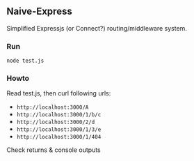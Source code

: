 ## Naive-Express

Simplified Expressjs (or Connect?) routing/middleware system.

### Run

`node test.js`

### Howto

Read test.js, then curl following urls:

- `http://localhost:3000/A`
- `http://localhost:3000/1/b/c`
- `http://localhost:3000/2/d`
- `http://localhost:3000/1/3/e`
- `http://localhost:3000/1/404`

Check returns & console outputs